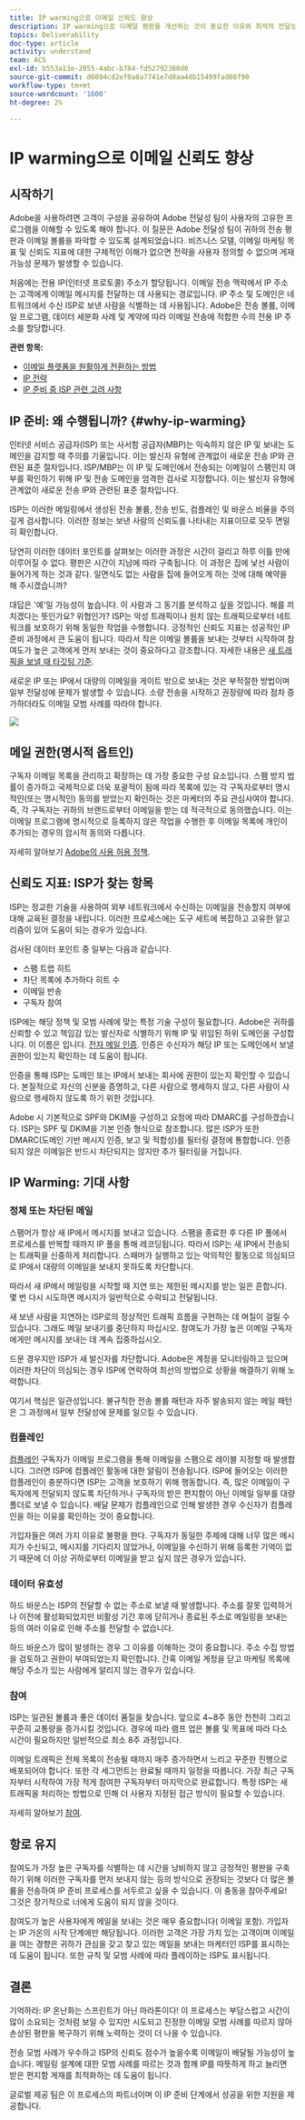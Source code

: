 ```yaml
---
title: IP warming으로 이메일 신뢰도 향상
description: IP warming으로 이메일 평판을 개선하는 것이 중요한 이유와 최적의 전달성을 위해 진행하는 방법을 알아봅니다.
topics: Deliverability
doc-type: article
activity: understand
team: ACS
exl-id: b553a13e-2055-4abc-b784-fd52792380d0
source-git-commit: d6094cd2ef0a8a7741e7d8aa4db15499fad08f90
workflow-type: tm+mt
source-wordcount: '1600'
ht-degree: 2%

---
```


# IP warming으로 이메일 신뢰도 향상

<!--Increase your email reputation with IP warming

## IP Warming overview

In the Adobe Deliverability Consulting and Deliverability Operations teams, we have a vested interest in helping new Campaign customers be as successful as possible as they embark on the route of an IP warming process. If you’ve never been a part of such a project, you may have a lot of questions about it. Let’s get down to the details!-->

## 시작하기

Adobe을 사용하려면 고객이 구성을 공유하여 Adobe 전달성 팀이 사용자의 고유한 프로그램을 이해할 수 있도록 해야 합니다. 이 질문은 Adobe 전달성 팀이 귀하의 전송 평판과 이메일 볼륨을 파악할 수 있도록 설계되었습니다. 비즈니스 모델, 이메일 마케팅 목표 및 신뢰도 지표에 대한 구체적인 이해가 없으면 전략을 사용자 정의할 수 없으며 게재 가능성 문제가 발생할 수 있습니다.

처음에는 전용 IP(인터넷 프로토콜) 주소가 할당됩니다. 이메일 전송 맥락에서 IP 주소는 고객에게 이메일 메시지를 전달하는 데 사용되는 경로입니다. IP 주소 및 도메인은 네트워크에서 수신 ISP로 보낸 사람을 식별하는 데 사용됩니다. Adobe은 전송 볼륨, 이메일 프로그램, 데이터 세분화 사례 및 계약에 따라 이메일 전송에 적합한 수의 전용 IP 주소를 할당합니다.

**관련 항목:**
* [이메일 플랫폼을 원활하게 전환하는 방법](../../help/transition-process/switching-email-platforms.md)
* [IP 전략](../../help/transition-process/infrastructure.md#ip-strategy)
* [IP 준비 중 ISP 관련 고려 사항](../../help/transition-process/isp-specific-considerations-during-ip-warming.md)

## IP 준비: 왜 수행됩니까? {#why-ip-warming}

인터넷 서비스 공급자(ISP) 또는 사서함 공급자(MBP)는 익숙하지 않은 IP 및 보내는 도메인을 감지할 때 주의를 기울입니다. 이는 발신자 유형에 관계없이 새로운 전송 IP와 관련된 표준 절차입니다. ISP/MBP는 이 IP 및 도메인에서 전송되는 이메일이 스팸인지 여부를 확인하기 위해 IP 및 전송 도메인을 엄격한 검사로 지정합니다.  이는 발신자 유형에 관계없이 새로운 전송 IP와 관련된 표준 절차입니다.

ISP는 이러한 메일링에서 생성된 전송 볼륨, 전송 빈도, 컴플레인 및 바운스 비율을 주의 깊게 검사합니다. 이러한 정보는 보낸 사람의 신뢰도를 나타내는 지표이므로 모두 면밀히 확인합니다.

당연히 이러한 데이터 포인트를 살펴보는 이러한 과정은 시간이 걸리고 하루 이틀 만에 이루어질 수 없다. 평판은 시간이 지남에 따라 구축됩니다. 이 과정은 집에 낯선 사람이 들어가게 하는 것과 같다. 일면식도 없는 사람을 집에 들어오게 하는 것에 대해 예약을 해 주시겠습니까?

대답은 &#39;예&#39;일 가능성이 높습니다. 이 사람과 그 동기를 분석하고 싶을 것입니다. 해를 끼치겠다는 뜻인가요? 위협인가? ISP는 악성 트래픽이나 원치 않는 트래픽으로부터 네트워크를 보호하기 위해 동일한 작업을 수행합니다. 긍정적인 신뢰도 지표는 성공적인 IP 준비 과정에서 큰 도움이 됩니다. 따라서 작은 이메일 볼륨을 보내는 것부터 시작하여 참여도가 높은 고객에게 먼저 보내는 것이 중요하다고 강조합니다. 자세한 내용은 [새 트래픽을 보낼 때 타깃팅 기준](/help/transition-process/targeting-criteria.md).

새로운 IP 또는 IP에서 대량의 이메일을 게이트 밖으로 보내는 것은 부적절한 방법이며 일부 전달성에 문제가 발생할 수 있습니다. 소량 전송을 시작하고 권장량에 따라 점차 증가하더라도 이메일 모범 사례를 따라야 합니다.

![](../../help/assets/ip-warming-volume-trend.png)

## 메일 권한(명시적 옵트인)

구독자 이메일 목록을 관리하고 확장하는 데 가장 중요한 구성 요소입니다. 스팸 방지 법률이 증가하고 국제적으로 더욱 포괄적이 됨에 따라 목록에 있는 각 구독자로부터 명시적인(또는 명시적인) 동의를 받았는지 확인하는 것은 마케터의 주요 관심사여야 합니다. 즉, 각 구독자는 귀하의 브랜드로부터 이메일을 받는 데 적극적으로 동의했습니다. 이는 이메일 프로그램에 명시적으로 등록하지 않은 작업을 수행한 후 이메일 목록에 개인이 추가되는 경우의 암시적 동의와 다릅니다.

자세히 알아보기 [Adobe의 사용 허용 정책](https://www.adobe.com/legal/terms/aup.html).

## 신뢰도 지표: ISP가 찾는 항목

ISP는 정교한 기술을 사용하여 외부 네트워크에서 수신하는 이메일을 전송할지 여부에 대해 교육된 결정을 내립니다. 이러한 프로세스에는 도구 세트에 복잡하고 고유한 알고리즘이 있어 도움이 되는 경우가 있습니다.

검사된 데이터 포인트 중 일부는 다음과 같습니다.

* 스팸 트랩 히트
* 차단 목록에 추가하다 히트 수
* 이메일 반송
* 구독자 참여

ISP에는 해당 정책 및 모범 사례에 맞는 특정 기술 구성이 필요합니다. Adobe은 귀하를 신뢰할 수 있고 책임감 있는 발신자로 식별하기 위해 IP 및 위임된 하위 도메인을 구성합니다. 이 이름은 입니다. [전자 메일 인증](/help/transition-process/infrastructure.md#authentication). 인증은 수신자가 해당 IP 또는 도메인에서 보낼 권한이 있는지 확인하는 데 도움이 됩니다.

인증을 통해 ISP는 도메인 또는 IP에서 보내는 회사에 권한이 있는지 확인할 수 있습니다. 본질적으로 자신의 신분을 증명하고, 다른 사람으로 행세하지 않고, 다른 사람이 사람으로 행세하지 않도록 하기 위한 것입니다.

Adobe 시 기본적으로 SPF와 DKIM을 구성하고 요청에 따라 DMARC를 구성하겠습니다. ISP는 SPF 및 DKIM을 기본 인증 형식으로 참조합니다. 많은 ISP가 또한 DMARC(도메인 기반 메시지 인증, 보고 및 적합성)를 필터링 결정에 통합합니다. 인증되지 않은 이메일은 반드시 차단되지는 않지만 추가 필터링을 거칩니다.

## IP Warming: 기대 사항

### 정체 또는 차단된 메일

스팸머가 항상 새 IP에서 메시지를 보내고 있습니다. 스팸을 종료한 후 다른 IP 풀에서 프로세스를 반복할 때까지 IP 풀을 통해 레코딩됩니다. 따라서 ISP는 새 IP에서 전송되는 트래픽을 신중하게 처리합니다. 스패머가 실행하고 있는 악의적인 활동으로 의심되므로 IP에서 대량의 이메일을 보내지 못하도록 차단합니다.

따라서 새 IP에서 메일링을 시작할 때 지연 또는 제한된 메시지를 받는 일은 흔합니다. 몇 번 다시 시도하면 메시지가 일반적으로 수락되고 전달됩니다.

새 보낸 사람을 지연하는 ISP로의 정상적인 트래픽 흐름을 구현하는 데 며칠이 걸릴 수 있습니다. 그래도 메일 보내기를 중단하지 마십시오. 참여도가 가장 높은 이메일 구독자에게만 메시지를 보내는 데 계속 집중하십시오.

드문 경우지만 ISP가 새 발신자를 차단합니다. Adobe은 계정을 모니터링하고 있으며 이러한 차단이 의심되는 경우 ISP에 연락하여 최선의 방법으로 상황을 해결하기 위해 노력합니다.

여기서 핵심은 일관성입니다. 불규칙한 전송 볼륨 패턴과 자주 발송되지 않는 메일 패턴은 그 과정에서 일부 전달성에 문제를 일으킬 수 있습니다.

### 컴플레인

[컴플레인](/help/metrics/complaints.md) 구독자가 이메일 프로그램을 통해 이메일을 스팸으로 레이블 지정할 때 발생합니다. 그러면 ISP에 컴플레인 활동에 대한 알림이 전송됩니다. ISP에 들어오는 이러한 컴플레인이 충분하다면 ISP는 고객을 보호하기 위해 행동합니다. 즉, 많은 이메일이 구독자에게 전달되지 않도록 차단하거나 구독자의 받은 편지함이 아닌 이메일 일부를 대량 폴더로 보낼 수 있습니다. 배달 문제가 컴플레인으로 인해 발생한 경우 수신자가 컴플레인을 하는 이유를 확인하는 것이 중요합니다.

가입자들은 여러 가지 이유로 불평을 한다. 구독자가 동일한 주제에 대해 너무 많은 메시지가 수신되고, 메시지를 기다리지 않았거나, 이메일을 수신하기 위해 등록한 기억이 없기 때문에 더 이상 귀하로부터 이메일을 받고 싶지 않은 경우가 있습니다.

### 데이터 유효성

하드 바운스는 ISP의 전달할 수 없는 주소로 보낼 때 발생합니다. 주소를 잘못 입력하거나 이전에 활성화되었지만 비활성 기간 후에 닫히거나 종료된 주소로 메일링을 보내는 등의 여러 이유로 인해 주소를 전달할 수 없습니다.

하드 바운스가 많이 발생하는 경우 그 이유를 이해하는 것이 중요합니다. 주소 수집 방법을 검토하고 권한이 부여되었는지 확인합니다. 간혹 이메일 계정을 닫고 마케팅 목록에 해당 주소가 있는 사람에게 알리지 않는 경우가 있습니다.

### 참여

ISP는 일관된 볼륨과 좋은 데이터 품질을 찾습니다. 앞으로 4~8주 동안 천천히 그리고 꾸준히 교통량을 증가시킬 것입니다. 경우에 따라 램프 업은 볼륨 및 목표에 따라 다소 시간이 필요하지만 일반적으로 최소 8주 과정입니다.

이메일 트래픽은 전체 목록이 전송될 때까지 매주 증가하면서 느리고 꾸준한 진행으로 배포되어야 합니다. 또한 각 세그먼트는 완료될 때까지 일정을 따릅니다. 가장 최근 구독자부터 시작하여 가장 적게 참여한 구독자부터 마지막으로 완료합니다. 특정 ISP는 새 트래픽을 처리하는 방법으로 인해 더 사용자 지정된 접근 방식이 필요할 수 있습니다.

자세히 알아보기 [참여](/help/engagement.md).

## 항로 유지

참여도가 가장 높은 구독자를 식별하는 데 시간을 낭비하지 않고 긍정적인 평판을 구축하기 위해 이러한 구독자를 먼저 보내지 않는 등의 방식으로 권장되는 것보다 더 많은 볼륨을 전송하여 IP 준비 프로세스를 서두르고 싶을 수 있습니다. 이 충동을 참아주세요! 그것은 장기적으로 너에게 도움이 되지 않을 것이다.

참여도가 높은 사용자에게 메일을 보내는 것은 매우 중요합니다( 이메일 포함). 가입자는 IP 가온의 시작 단계에만 해당됩니다. 이러한 고객은 가장 가치 있는 고객이며 이메일을 여는 경향은 귀하가 관심을 갖고 찾고 있는 메일을 보내는 마케터인 ISP를 표시하는 데 도움이 됩니다. 또한 규칙 및 모범 사례에 따라 플레이하는 ISP도 표시됩니다.

## 결론

기억하라: IP 온난화는 스프린트가 아닌 마라톤이다!  이 프로세스는 부담스럽고 시간이 많이 소요되는 것처럼 보일 수 있지만 시도되고 진정한 이메일 모범 사례를 따르지 않아 손상된 평판을 복구하기 위해 노력하는 것이 더 나을 수 있습니다.

전송 모범 사례가 우수하고 ISP의 신뢰도 점수가 높을수록 이메일이 배달될 가능성이 높습니다. 메일링 설계에 대한 모범 사례를 따르는 것과 함께 IP를 따뜻하게 하고 늘리면 받은 편지함 게재를 최적화하는 데 도움이 됩니다.

글로벌 제공 팀은 이 프로세스의 파트너이며 이 IP 준비 단계에서 성공을 위한 지원을 제공합니다.
